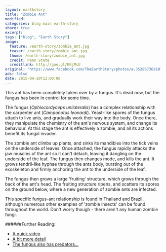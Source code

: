 ```yaml
---
layout: earthstory
title: "Zombie Ant"
modified:
categories: blog main earth-story
share: true
excerpt:
tags: ["blog", "Earth Story"]
image:
  feature: /earth-story/zombie_ant.jpg
  teaser: /earth-story/zombie_ant.jpg
  thumb: /earth-story/zombie_ant.jpg
  credit: Penn State
  creditlink: http://goo.gl/KKjMsU
original: "https://www.facebook.com/TheEarthStory/photos/a.352867368107647.80532.352857924775258/859055307488848/?type=1"
ads: false
date: 2015-04-10T12:00:00
---
```


This ant has been completely taken over by a fungus. It's dead now, but the fungus has been in control for some time.

The fungus (*Ophiocordyceps unilateralis*) has a complex relationship with the carpenter ant (*Camponotus leonardi*). Yeast-like spores of the fungus attach to live ants, and gradually work their way into the body. Once there, they manipulate the chemistry of the ant's nervous system, and change its behaviour. At this stage the ant is effectively a zombie, and all its actions benefit its fungal invader.

The zombie ant climbs up plants, and sinks its mandibles into the tick veins on the underside of leaves. Once attached, the fungus rapidly attacks the jaw muscles of the ant so it can't detach, leaving it dangling on the underside of the leaf. The fungus then changes mode, and kills the ant. It grows tendril-like hyphae through the ants body, bursting out of the exoskeleton and firmly anchoring the ant to the underside of the leaf.

The fungus then grows a large 'fruiting' structure, which grows through the back of the ant's head. The fruiting structure ripens, and scatters its spores on the ground below, where a new generation of zombie ants are infected.

This specific fungus-ant relationship is found in Thailand and Brazil, although numerous other examples of 'zombie insects' can be found throughout the world. Don't worry though - there aren't any human zombie fungi.

######Further Reading:
* [A quick video](http://goo.gl/OObekX)
* [A bit more detail](http://goo.gl/PR3hWm)
* [The fungus also has predators...](http://goo.gl/z78gP)
